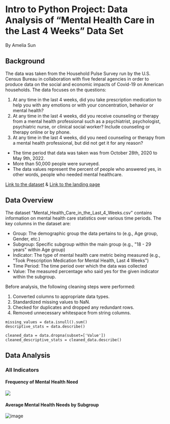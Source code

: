 # Intro to Python Project: Data Analysis of “Mental Health Care in the Last 4 Weeks” Data Set
By Amelia Sun

## Background
The data was taken from the Household Pulse Survey run by the U.S. Census Bureau in collaboration with five federal agencies in order to produce data on the social and economic impacts of Covid-19 on American households.
The data focuses on the questions:
1. At any time in the last 4 weeks, did you take prescription medication to help you with any emotions or with your concentration, behavior or mental health?
2. At any time in the last 4 weeks, did you receive counseling or therapy from a mental health professional such as a psychiatrist, psychologist, psychiatric nurse, or clinical social worker? Include counseling or therapy online or by phone.
3. At any time in the last 4 weeks, did you need counseling or therapy from a mental health professional, but did not get it for any reason?

- The time period that data was taken was from October 28th, 2020 to May 9th, 2022.
- More than 50,000 people were surveyed.
- The data values represent the percent of people who answered yes, in other words, people who needed mental healthcare.

[Link to the dataset](https://catalog.data.gov/dataset/mental-health-care-in-the-last-4-weeks) & [Link to the landing page](https://www.cdc.gov/nchs/covid19/pulse/mental-health-care.htm)

## Data Overview

The dataset "Mental_Health_Care_in_the_Last_4_Weeks.csv" contains information on mental health care statistics over various time periods. The key columns in the dataset are:

- Group: The demographic group the data pertains to (e.g., Age group, Gender, etc.)
- Subgroup: Specific subgroup within the main group (e.g., "18 - 29 years" within Age group)
- Indicator: The type of mental health care metric being measured (e.g., "Took Prescription Medication for Mental Health, Last 4 Weeks")
- Time Period: The time period over which the data was collected
- Value: The measured percentage who said yes for the given indicator within the subgroup.

Before analysis, the following cleaning steps were performed:

1. Converted columns to appropriate data types.
2. Standardized missing values to NaN.
3. Checked for duplicates and dropped any redundant rows.
4. Removed unnecessary whitespace from string columns.

```
missing_values = data.isnull().sum()
descriptive_stats = data.describe()

cleaned_data = data.dropna(subset=['Value'])
cleaned_descriptive_stats = cleaned_data.describe()
```
## Data Analysis

### All Indicators

#### Frequency of Mental Health Need
![](https://media.discordapp.net/attachments/805438507987632190/1266059082737913886/image.png?ex=66a3c4e7&is=66a27367&hm=5db7cd6849fb0cb42c461663cf8fb024b7e488cf5a452c515233a4ea5f54b9a0&=&format=webp&quality=lossless&width=1572&height=1012)

#### Average Mental Health Needs by Subgroup
![image](https://github.com/user-attachments/assets/c74ed7a8-ffd8-437b-ad9c-323e11cd605b)


